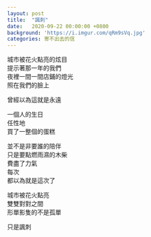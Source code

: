 ```yaml
---
layout: post
title:  "諷刺"
date:   2020-09-22 00:00:00 +0800
background: 'https://i.imgur.com/qRm9sVq.jpg'
categories: 寄不出去的信
---
```


城市被花火點亮的炫目<br>
提示著那一年的我們<br>
夜裡一間一間店鋪的燈光<br>
照在我們的臉上

曾經以為這就是永遠<br>

一個人的生日<br>
任性地<br>
買了一整個的蛋糕

並不是非要誰的陪伴<br>
只是要點燃雨濕的木柴<br>
費盡了力氣<br>
每次<br>
都以為就是這次了

城市被花火點亮<br>
雙雙對對之間<br>
形單影隻的不是孤單

只是諷刺
